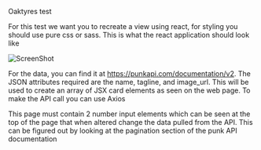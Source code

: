 Oaktyres test

For this test we want you to recreate a view using react, for styling you should use pure css or sass.
This is what the react application should look like

![ScreenShot](ScreenShot.jpg)

For the data, you can find it at https://punkapi.com/documentation/v2. The JSON attributes required are the name, tagline, and image_url. This will be used to create an array of JSX card elements as seen on the web page.
To make the API call you can use Axios

This page must contain 2 number input elements which can be seen at the top of the page that when altered change the data pulled from the API. This can be figured out by looking at the pagination section of the punk API documentation
